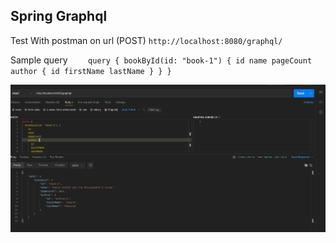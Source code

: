 ## Spring Graphql

Test With postman on url (POST)
`http://localhost:8080/graphql/`

Sample query
`    query {
        bookById(id: "book-1") {
            id
            name
            pageCount
            author {
                id
                firstName
                lastName
            }
        }
    }`

![img.png](img.png)